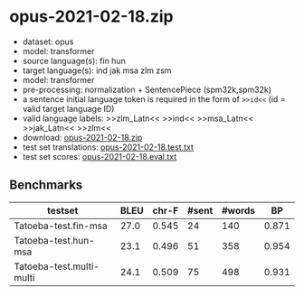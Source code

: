 # opus-2021-02-18.zip

* dataset: opus
* model: transformer
* source language(s): fin hun
* target language(s): ind jak msa zlm zsm
* model: transformer
* pre-processing: normalization + SentencePiece (spm32k,spm32k)
* a sentence initial language token is required in the form of `>>id<<` (id = valid target language ID)
* valid language labels: >>zlm_Latn<< >>ind<< >>msa_Latn<< >>jak_Latn<< >>zlm<<
* download: [opus-2021-02-18.zip](https://object.pouta.csc.fi/Tatoeba-MT-models/fiu-cpp/opus-2021-02-18.zip)
* test set translations: [opus-2021-02-18.test.txt](https://object.pouta.csc.fi/Tatoeba-MT-models/fiu-cpp/opus-2021-02-18.test.txt)
* test set scores: [opus-2021-02-18.eval.txt](https://object.pouta.csc.fi/Tatoeba-MT-models/fiu-cpp/opus-2021-02-18.eval.txt)

## Benchmarks

| testset | BLEU  | chr-F | #sent | #words | BP |
|---------|-------|-------|-------|--------|----|
| Tatoeba-test.fin-msa 	| 27.0 	| 0.545 	| 24 	| 140 	| 0.871 |
| Tatoeba-test.hun-msa 	| 23.1 	| 0.496 	| 51 	| 358 	| 0.954 |
| Tatoeba-test.multi-multi 	| 24.1 	| 0.509 	| 75 	| 498 	| 0.931 |

